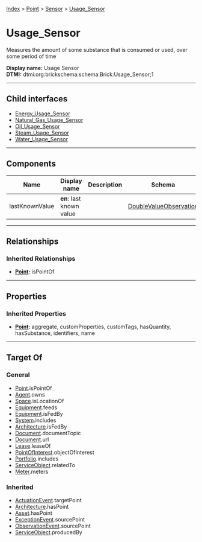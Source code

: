 [Index](../../../index.md) > [Point](../../Point.md) > [Sensor](../Sensor.md) > [Usage_Sensor](#)
# Usage_Sensor

Measures the amount of some substance that is consumed or used, over some period of time


**Display name:** Usage Sensor<br />
**DTMI:** dtmi:org:brickschema:schema:Brick:Usage_Sensor;1

---

## Child interfaces
* [Energy_Usage_Sensor](Energy-.md)
* [Natural_Gas_Usage_Sensor](Natural_Gas-.md)
* [Oil_Usage_Sensor](Oil-.md)
* [Steam_Usage_Sensor](Steam-.md)
* [Water_Usage_Sensor](Water-/Water_Usage_Sensor.md)

---

## Components

|Name|Display name|Description|Schema|
|-|-|-|-|
|lastKnownValue|**en**: last known value||[DoubleValueObservation](../../../Event/Point-/ObservationEvent/DoubleValueObservation.md)|

---

## Relationships

### Inherited Relationships
* **[Point](../../Point.md):** isPointOf

---

## Properties

### Inherited Properties
* **[Point](../../Point.md):** aggregate, customProperties, customTags, hasQuantity, hasSubstance, identifiers, name

---

## Target Of
### General
* [Point](../../Point.md).isPointOf
* [Agent](../../../Agent/Agent.md).owns
* [Space](../../../Space/Space.md).isLocationOf
* [Equipment](../../../Asset/Equipment/Equipment.md).feeds
* [Equipment](../../../Asset/Equipment/Equipment.md).isFedBy
* [System](../../../Collection/System/System.md).includes
* [Architecture](../../../Space/Architecture/Architecture.md).isFedBy
* [Document](../../../Information/Document/Document.md).documentTopic
* [Document](../../../Information/Document/Document.md).url
* [Lease](../../../Event/Lease.md).leaseOf
* [PointOfInterest](../../../Information/PointOfInterest.md).objectOfInterest
* [Portfolio](../../../Collection/Portfolio.md).includes
* [ServiceObject](../../../Information/ServiceObject/ServiceObject.md).relatedTo
* [Meter](../../../Asset/Equipment/Meter/Meter.md).meters
### Inherited
* [ActuationEvent](../../../Event/Point-/ActuationEvent.md).targetPoint
* [Architecture](../../../Space/Architecture/Architecture.md).hasPoint
* [Asset](../../../Asset/Asset.md).hasPoint
* [ExceptionEvent](../../../Event/Point-/ExceptionEvent.md).sourcePoint
* [ObservationEvent](../../../Event/Point-/ObservationEvent/ObservationEvent.md).sourcePoint
* [ServiceObject](../../../Information/ServiceObject/ServiceObject.md).producedBy
